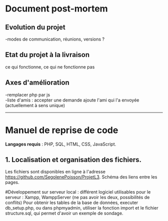 # Document post-mortem

## Evolution du projet
-modes de communication, réunions, versions ?

## Etat du projet à la livraison
ce qui fonctionne, ce qui ne fonctionne pas

## Axes d'amélioration
-remplacer php par js  
-liste d'amis : accepter une demande ajoute l'ami qui l'a envoyée (actuellement à sens unique)

---

# Manuel de reprise de code

**Langages requis** : PHP, SQL, HTML, CSS, JavaScript.

## 1. Localisation et organisation des fichiers.
Les fichiers sont disponibles en ligne à l'adresse <https://github.com/SegolenePoisson/ProjetL3>.
Schéma des liens entre les pages.

#Développement sur serveur local : différent logiciel utilisables pour le serveur : Xampp, WamppServer (ne pas avoir les deux, possibilités de conflits)
Pour obtenir les tables de la base de données, executer db_setup.php, ou dans phpmyadmin, utiliser la fonction import et le fichier structure.sql, qui permet d'avoir un exemple de sondage.
